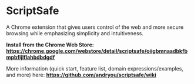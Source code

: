 # ScriptSafe
A Chrome extension that gives users control of the web and more secure browsing while emphasizing simplicity and intuitiveness.

**Install from the Chrome Web Store: https://chrome.google.com/webstore/detail/scriptsafe/oiigbmnaadbkfbmpbfijlflahbdbdgdf**

More information (quick start, feature list, domain expressions/examples, and more) here: **https://github.com/andryou/scriptsafe/wiki**